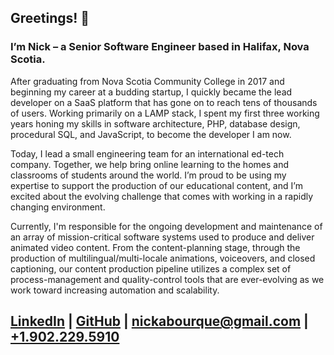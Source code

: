 ## Greetings! 👋

### I’m Nick – a Senior Software Engineer based in Halifax, Nova Scotia.

After graduating from Nova Scotia Community College in 2017 and beginning my career at a budding startup, I quickly became the lead developer on a SaaS platform that has gone on to reach tens of thousands of users. Working primarily on a LAMP stack, I spent my first three working years honing my skills in software architecture, PHP, database design, procedural SQL, and JavaScript, to become the developer I am now.

Today, I lead a small engineering team for an international ed-tech company. Together, we help bring online learning to the homes and classrooms of students around the world. I’m proud to be using my expertise to support the production of our educational content, and I’m excited about the evolving challenge that comes with working in a rapidly changing environment.

Currently, I'm responsible for the ongoing development and maintenance of an array of mission-critical software systems used to produce and deliver animated video content. From the content-planning stage, through the production of multilingual/multi-locale animations, voiceovers, and closed captioning, our content production pipeline utilizes a complex set of process-management and quality-control tools that are ever-evolving as we work toward increasing automation and scalability.

<footer>
<div class="container">
<h2><a href="https://linkedin.com/in/nick-bourque">LinkedIn</a> | <a href="https://github.com/NickBourque">GitHub</a> | <a href="mailto:nickabourque@gmail.com">nickabourque@gmail.com</a> | <a href="tel:+19022295910">+1.902.229.5910</a></h2>
</div>
</footer>
<script src="{{ site.baseurl }}{% link assets/js/app.js %}"></script>
